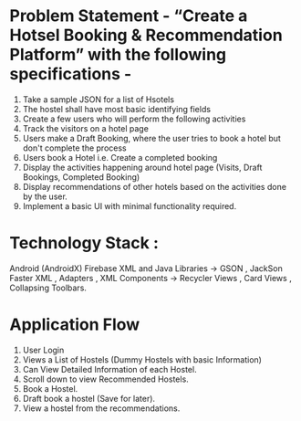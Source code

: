 # Problem Statement - “Create a Hotsel Booking & Recommendation Platform” with the following specifications -
1. Take a sample JSON for a list of Hsotels
2. The hostel shall have most basic identifying fields
3. Create a few users who will perform the following activities 
4. Track the visitors on a hotel page
5. Users make a Draft Booking, where the user tries to book a hotel but don't complete the process
6. Users book a Hotel i.e. Create a completed booking
7. Display the activities happening around hotel page (Visits, Draft Bookings, Completed Booking)
8. Display recommendations of other hotels based on the activities done by the user.
9. Implement a basic UI with minimal functionality required.
 
 # Technology Stack : 
Android (AndroidX)
Firebase
XML and Java
Libraries -> GSON , JackSon Faster XML , Adapters , 
XML Components -> Recycler Views , Card Views , Collapsing Toolbars.
 
# Application Flow
1. User Login 
2. Views a List of Hostels (Dummy Hostels with basic Information)
3. Can View Detailed Information of each Hostel.
4. Scroll down to view Recommended Hostels.
5. Book a Hostel.
6. Draft book a hostel (Save for later).
7. View a hostel from the recommendations.
